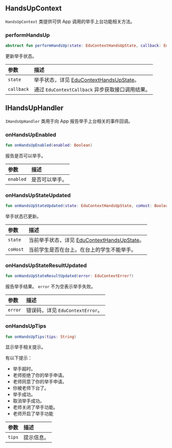 ## HandsUpContext

`HandsUpContext` 类提供可供 App 调用的举手上台功能相关方法。

### performHandsUp

```kotlin
abstract fun performHandsUp(state: EduContextHandsUpState, callback: EduContextCallback<Boolean>? = null)
```

更新举手状态。

| 参数       | 描述                                                                                                                                    |
| :--------- | :-------------------------------------------------------------------------------------------------------------------------------------- |
| `state`    | 举手状态，详见 [EduContextHandsUpState](/cn/agora-class/edu_context_api_ref_android_type_def?platform=Android#educontexthandsupstate)。 |
| `callback` | 通过 `EduContextCallback` 异步获取接口调用结果。                                                                                        |

## IHandsUpHandler

`IHandsUpHandler` 类用于向 App 报告举手上台相关的事件回调。

### onHandsUpEnabled

```kotlin
fun onHandsUpEnabled(enabled: Boolean)
```

报告是否可以举手。

| 参数      | 描述           |
| :-------- | :------------- |
| `enabled` | 是否可以举手。 |

### onHandsUpStateUpdated

```kotlin
fun onHandsUpStateUpdated(state: EduContextHandsUpState, coHost: Boolean)
```

举手状态已更新。

| 参数     | 描述                                                                                                                                        |
| :------- | :------------------------------------------------------------------------------------------------------------------------------------------ |
| `state`  | 当前举手状态，详见 [EduContextHandsUpState](/cn/agora-class/edu_context_api_ref_android_type_def?platform=Android#educontexthandsupstate)。 |
| `coHost` | 当前学生是否在台上。在台上的学生不能举手。                                                                                                  |

### onHandsUpStateResultUpdated

```kotlin
fun onHandsUpStateResultUpdated(error: EduContextError?)
```

报告举手结果。 `error` 不为空表示举手失败。

| 参数    | 描述                             |
| :------ | :------------------------------- |
| `error` | 错误码，详见 `EduContextError`。 |

### onHandsUpTips

```kotlin
fun onHandsUpTips(tips: String)
```

显示举手相关提示。

有以下提示：

- 举手超时。
- 老师拒绝了你的举手申请。
- 老师同意了你的举手申请。
- 你被老师下台了。
- 举手成功。
- 取消举手成功。
- 老师关闭了举手功能。
- 老师开启了举手功能

| 参数   | 描述       |
| :----- | :--------- |
| `tips` | 提示信息。 |
